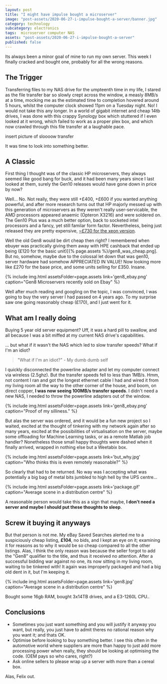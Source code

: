 ```yaml
---
layout: post
title: "I might have impulse bought a microserver"
image: "post-assets/2020-06-27-i-impulse-bought-a-server/banner.jpg"
category: technology
subcategory: electronics
tags:  microserver computer NAS
assets: "post-assets/2020-06-27-i-impulse-bought-a-server"
published: false
---
```


Its always been a minor goal of mine to run my own server. This week I finally cracked and bought one, probably for all the wrong reasons.

## The Trigger

Transferring files to my NAS drive for the umpteenth time in my life, I stared as the file transfer bar so slowly crept across the window, a measly 8MB/s at a time, mocking me as the estimated time to completion hovered around 5 hours, whilst the computer clock showed 11pm on a Tuesday night. No! I would not take this any longer. In a world of gigabit internet and cheap 14tb drives, I was done with this crappy Synology box which stuttered if I even looked at it wrong, which failed to work as a proper plex box, and which now crawled through this file transfer at a laughable pace.

insert picture of sloooow transfer

It was time to look into something better.

## A Classic

First thing I thought was of the classic HP microservers, they always seemed like good bang for buck, and it had been many years since I last looked at them, surely the Gen10 releases would have gone down in price by now?

Well... No. Not really, they were still +£400, +£600 if you wanted anything powerful, and after more research turns out that HP majorly messed up with this generation of microservers as they weren't really user-servicable, the AMD processors appeared anaemic (Opteron X3216) and were soldered on. The Gen10 Plus was a much better option, back to socketed intel processors and a fancy, yet still familar form factor. Nevertheless, being just released they are pretty expensive, [~£730 for the xeon version](https://www.ebuyer.com/964560-hpe-proliant-microserver-gen10-plus-performance-ultra-micro-tower-xeon-p18584-421).

Well the old Gen8 would be dirt cheap then right? I remembered when ebuyer was practically giving them away with HPE cashback that ended up being (£120 for the basic unit)[{% page.assets %}/gen8_was_cheap.png]. But no, somehow, maybe due to the colossal let down that was gen10, server hardware had somehow APPRECIATED IN VALUE! Now looking more like £270 for the base price, and some units selling for £350. Insane.

{% include img.html assetsFolder=page.assets link='gen8_ebay.png' caption="Gen8 Microservers recently sold on Ebay" %}

Well after much reading and googling on the topic, I was convinced, I was going to buy the very server I had passed on 4 years ago. To my surprise saw one going reasonably cheap (£170), and I just went for it.

## What am I really doing

Buying 5 year old server equipment? Uff, it was a hard pill to swallow, and all because I was a bit miffed at my current NAS drive's capabilities.

... but what if it wasn't the NAS which led to slow transfer speeds? What if I'm an idiot?

> "What if I'm an idiot?" - My dumb dumb self

I quickly disconnected the powerline adapter and let my computer connect via wireless (2.5ghz). But the transfer speeds fell to less than 1MB/s. Hmm, not content I ran and got the longest ethernet cable I had and wired it from my living room all the way to the other corner of the house, and boom, on direct copper, **I was now seeing 100MB/s transfer speeds**. I didn't need a new NAS, I needed to throw the powerline adapters out of the window.

{% include img.html assetsFolder=page.assets link='gen8_ebay.png' caption="Proof of my silliness." %}

But alas the server was ordered, and it would be a fun new project so I waited, excited at the thought of tinkering with my network again after so many years, excited at the possibilities of virtualisation on the server, maybe some offloading for Machine Learning tasks, or as a remote Matlab job handler? Nonetheless those small happy thoughts were dashed when it finally arrived, wrapped in nothing else but a Weetabix box.

{% include img.html assetsFolder=page.assets link='but_why.jpg' caption="Who thinks this is even remotely reasonable?" %}

So clearly that had to be returned. No way was I accepting what was potentially a big bag of metal bits jumbled to high hell by the UPS centre...

{% include img.html assetsFolder=page.assets link='package.gif' caption="Average scene in a distribution centre" %}

A reasonable person would take this as a sign that maybe, **I don't need a server and maybe I should put these thoughts to sleep**.

## Screw it buying it anyways

But that person is not me. My eBay Saved Searches alerted me to a suspiciously cheap listing, **£104**, no bids, and I kept an eye on it; examining it for reasons as to why it would be so cheap compared to all the other listings. Alas, I think the only reason was because the seller forgot to add the "Gen8" qualifier to the title, and thus it received no attention. After a successful bidding war against no one, its now sitting in my living room, waiting to be tinkered with! It again was improperly packaged and had a big old dent in it, but I'm keeping it.

{% include img.html assetsFolder=page.assets link='gen8.jpg' caption="Average scene in a distribution centre" %}


Bought some 16gb RAM, bought 3x14TB drives, and a E3-1260L CPU..



## Conclusions

 - Sometimes you just want something and you will justify it anyway you want, but really, you just have to admit theres no rational reason why you want it; and thats OK.
 - Optimise before looking to buy something better. I see this often in the automotive world where suppliers are more than happy to just add more processing power when really, they should be looking at optimising the code. (OEM pays so who cares, right?)
 - Ask online sellers to please wrap up a server with more than a cereal box.

Alas, Felix out.

